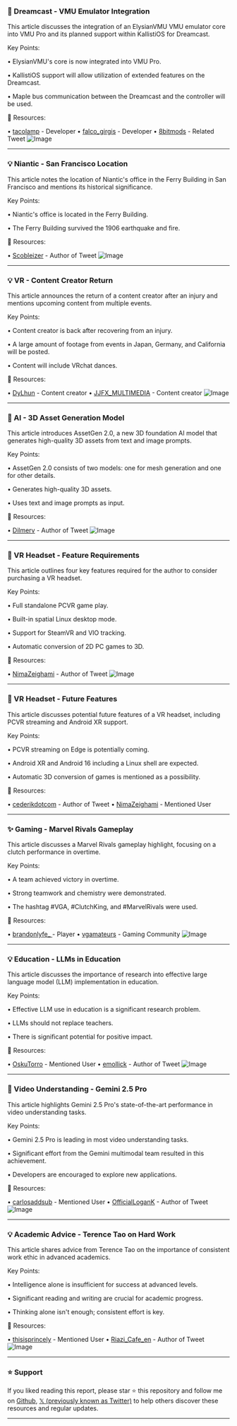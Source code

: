 ### 🤖 Dreamcast - VMU Emulator Integration

This article discusses the integration of an ElysianVMU VMU emulator core into VMU Pro and its planned support within KallistiOS for Dreamcast.

Key Points:

• ElysianVMU's core is now integrated into VMU Pro.


• KallistiOS support will allow utilization of extended features on the Dreamcast.


•  Maple bus communication between the Dreamcast and the controller will be used.


🔗 Resources:

• [tacolamp](https://x.com/tacolamp) - Developer
• [falco_girgis](https://x.com/falco_girgis) - Developer
• [8bitmods](https://x.com/8bitmods/status/1921227232376148142) - Related Tweet
![Image](https://pbs.twimg.com/amplify_video_thumb/1921226196919926784/img/lCCOkExOSrl_LG1T.jpg)


---

### 💡 Niantic - San Francisco Location

This article notes the location of Niantic's office in the Ferry Building in San Francisco and mentions its historical significance.

Key Points:

• Niantic's office is located in the Ferry Building.


• The Ferry Building survived the 1906 earthquake and fire.



🔗 Resources:

• [Scobleizer](https://x.com/Scobleizer) - Author of Tweet
![Image](https://pbs.twimg.com/ext_tw_video_thumb/1920983837791621120/pu/img/JCkW4G2JEKxJFaNm.jpg)


---

### 💡 VR - Content Creator Return

This article announces the return of a content creator after an injury and mentions upcoming content from multiple events.

Key Points:

• Content creator is back after recovering from an injury.


• A large amount of footage from events in Japan, Germany, and California will be posted.


•  Content will include VRchat dances.


🔗 Resources:

• [DyLhun](https://x.com/DyLhun) - Content creator
• [JJFX_MULTIMEDIA](https://x.com/JJFX_MULTIMEDIA) - Content creator
![Image](https://pbs.twimg.com/amplify_video_thumb/1921277303750832128/img/Wx2MzwVYVDZHz7aG.jpg)


---

### 🤖 AI - 3D Asset Generation Model

This article introduces AssetGen 2.0, a new 3D foundation AI model that generates high-quality 3D assets from text and image prompts.

Key Points:

• AssetGen 2.0 consists of two models: one for mesh generation and one for other details.


•  Generates high-quality 3D assets.


• Uses text and image prompts as input.



🔗 Resources:

• [Dilmerv](https://x.com/Dilmerv) - Author of Tweet
![Image](https://pbs.twimg.com/amplify_video_thumb/1921245903429718016/img/fFk-8aZYaTP2zCAo.jpg)


---

### 🚀 VR Headset - Feature Requirements

This article outlines four key features required for the author to consider purchasing a VR headset.

Key Points:

• Full standalone PCVR game play.


• Built-in spatial Linux desktop mode.


• Support for SteamVR and VIO tracking.


• Automatic conversion of 2D PC games to 3D.


🔗 Resources:

• [NimaZeighami](https://x.com/NimaZeighami) - Author of Tweet
![Image](https://pbs.twimg.com/media/Gqe9mmhbcAAm1fm?format=jpg&name=small)


---

### 🚀 VR Headset - Future Features

This article discusses potential future features of a VR headset, including PCVR streaming and Android XR support.

Key Points:

• PCVR streaming on Edge is potentially coming.


• Android XR and Android 16 including a Linux shell are expected.


• Automatic 3D conversion of games is mentioned as a possibility.



🔗 Resources:

• [cederikdotcom](https://x.com/cederikdotcom) - Author of Tweet
• [NimaZeighami](https://x.com/NimaZeighami) - Mentioned User


---

### ✨ Gaming -  Marvel Rivals Gameplay

This article discusses a Marvel Rivals gameplay highlight, focusing on a clutch performance in overtime.

Key Points:

• A team achieved victory in overtime.


•  Strong teamwork and chemistry were demonstrated.


• The hashtag #VGA, #ClutchKing, and #MarvelRivals were used.


🔗 Resources:

• [brandonlyfe_ ](https://x.com/brandonlyfe_) - Player
• [vgamateurs](https://x.com/vgamateurs) -  Gaming Community
![Image](https://pbs.twimg.com/ext_tw_video_thumb/1921234222590668800/pu/img/oEyy341QdS7b3pSk.jpg)


---

### 💡 Education - LLMs in Education

This article discusses the importance of research into effective large language model (LLM) implementation in education.

Key Points:

• Effective LLM use in education is a significant research problem.


•  LLMs should not replace teachers.


•  There is significant potential for positive impact.


🔗 Resources:

• [OskuTorro](https://x.com/OskuTorro) - Mentioned User
• [emollick](https://x.com/emollick) - Author of Tweet
![Image](https://pbs.twimg.com/media/GqmRWp_W8AEA9Mn?format=jpg&name=small)


---

### 🤖 Video Understanding - Gemini 2.5 Pro

This article highlights Gemini 2.5 Pro's state-of-the-art performance in video understanding tasks.

Key Points:

• Gemini 2.5 Pro is leading in most video understanding tasks.


•  Significant effort from the Gemini multimodal team resulted in this achievement.


•  Developers are encouraged to explore new applications.


🔗 Resources:

• [carlosaddsub](https://x.com/carlosaddsub) - Mentioned User
• [OfficialLoganK](https://x.com/OfficialLoganK) - Author of Tweet
![Image](https://pbs.twimg.com/media/GqhHS3KXMAEfea_?format=jpg&name=small)


---

### 💡  Academic Advice - Terence Tao on Hard Work

This article shares advice from Terence Tao on the importance of consistent work ethic in advanced academics.

Key Points:

•  Intelligence alone is insufficient for success at advanced levels.


•  Significant reading and writing are crucial for academic progress.


•  Thinking alone isn't enough; consistent effort is key.


🔗 Resources:

• [thisisprincely](https://x.com/thisisprincely) - Mentioned User
• [Riazi_Cafe_en](https://x.com/Riazi_Cafe_en) - Author of Tweet
![Image](https://pbs.twimg.com/media/Gqi2KpoWgAA5hc5?format=png&name=small)


---

### ⭐️ Support

If you liked reading this report, please star ⭐️ this repository and follow me on [Github](https://github.com/Drix10), [𝕏 (previously known as Twitter)](https://x.com/DRIX_10_) to help others discover these resources and regular updates.

---